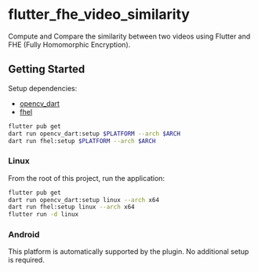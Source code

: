 # flutter_fhe_video_similarity

Compute and Compare the similarity between two videos using Flutter and FHE (Fully Homomorphic Encryption).

## Getting Started

Setup dependencies:

* [opencv_dart](https://pub.dev/packages/opencv_dart)
* [fhel](https://pub.dev/packages/fhel)

```bash
flutter pub get
dart run opencv_dart:setup $PLATFORM --arch $ARCH
dart run fhel:setup $PLATFORM --arch $ARCH
```

### Linux

From the root of this project, run the application:

```bash
flutter pub get
dart run opencv_dart:setup linux --arch x64
dart run fhel:setup linux --arch x64
flutter run -d linux
```

### Android

This platform is automatically supported by the plugin. No additional setup is required.
